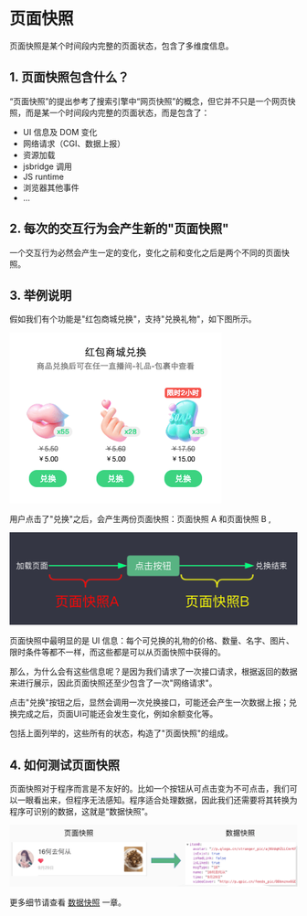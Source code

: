 # 页面快照

页面快照是某个时间段内完整的页面状态，包含了多维度信息。

## 1. 页面快照包含什么？

“页面快照”的提出参考了搜索引擎中“网页快照”的概念，但它并不只是一个网页快照，而是某一个时间段内完整的页面状态，而是包含了：

- UI 信息及 DOM 变化
- 网络请求（CGI、数据上报）
- 资源加载
- jsbridge 调用
- JS runtime
- 浏览器其他事件
- ...

## 2. 每次的交互行为会产生新的"页面快照"

一个交互行为必然会产生一定的变化，变化之前和变化之后是两个不同的页面快照。


## 3. 举例说明

假如我们有个功能是"红包商城兑换"，支持"兑换礼物"，如下图所示。

![](./img/page-snapshot-shop.png)

用户点击了"兑换"之后，会产生两份页面快照：页面快照 A 和页面快照 B ,

![](./img/page-snapshot-desc-ab.png)

页面快照中最明显的是 UI 信息：每个可兑换的礼物的价格、数量、名字、图片、限时条件等都不一样，而这些都是可以从页面快照中获得的。

那么，为什么会有这些信息呢？是因为我们请求了一次接口请求，根据返回的数据来进行展示，因此页面快照还至少包含了一次"网络请求"。

点击"兑换"按钮之后，显然会调用一次兑换接口，可能还会产生一次数据上报；兑换完成之后，页面UI可能还会发生变化，例如余额变化等。

包括上面列举的，这些所有的状态，构造了"页面快照"的组成。

## 4. 如何测试页面快照

页面快照对于程序而言是不友好的。比如一个按钮从可点击变为不可点击，我们可以一眼看出来，但程序无法感知。程序适合处理数据，因此我们还需要将其转换为程序可识别的数据，这就是“数据快照”。

![](./img/page-snapshot-to-data.png)

更多细节请查看 [数据快照](data-snapshot.md) 一章。

